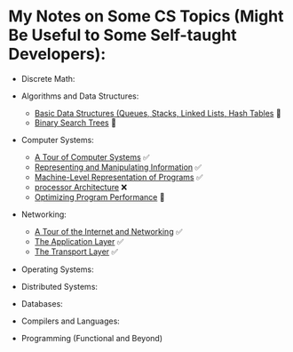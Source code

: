 # My Notes on Some CS Topics (Might Be Useful to Some Self-taught Developers):

- Discrete Math:

- Algorithms and Data Structures:
	+ [Basic Data Structures (Queues, Stacks, Linked Lists, Hash Tables](algorithms/basicDS.md) :arrows_counterclockwise:
	+ [Binary Search Trees](algorithms/bst.md) :arrows_counterclockwise:
- Computer Systems:
	+ [A Tour of Computer Systems](systems/computerSystems.md) :white_check_mark:
	+ [Representing and Manipulating Information](systems/repManInfo.md) :white_check_mark:
	+ [Machine-Level Representation of Programs](systems/machineLevelRep.md) :white_check_mark:
	+ [processor Architecture](systems/processorArchitecture.md) :x: 
	+ [Optimizing Program Performance](systems/optimizingPerformance.md) :arrows_counterclockwise: 
	

- Networking:
	+ [A Tour of the Internet and Networking](networking/networking-and-internet.md) :white_check_mark:
	+ [The Application Layer](networking/application.md) :white_check_mark:
	+ [The Transport Layer](networking/transport.md) :white_check_mark:

- Operating Systems:
- Distributed Systems:
- Databases:
- Compilers and Languages:
- Programming (Functional and Beyond)